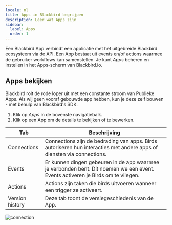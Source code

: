 ```yaml
---
locale: nl
title: Apps in Blackbird begrijpen
description: Leer wat Apps zijn
sidebar:
  label: Apps
  order: 1
---
```


Een Blackbird App verbindt een applicatie met het uitgebreide Blackbird ecosysteem via de API. Een App bestaat uit events en/of actions waarmee de gebruiker workflows kan samenstellen. Je kunt _Apps_ beheren en instellen in het Apps-scherm van Blackbird.io.

## Apps bekijken

Blackbird rolt de rode loper uit met een constante stroom van Publieke Apps. Als wij geen vooraf gebouwde app hebben, kun je deze zelf bouwen - met behulp van Blackbird's SDK.

1. Klik op _Apps_ in de bovenste navigatiebalk.
2. Klik op een App om de details te bekijken of te bewerken.

| Tab             | Beschrijving                                                                                                                 |
| --------------- | ---------------------------------------------------------------------------------------------------------------------------- |
| Connections     | Connections zijn de bedrading van apps. Birds autoriseren hun interacties met andere apps of diensten via connections.       |
| Events          | Er kunnen dingen gebeuren in de app waarmee je verbonden bent. Dit noemen we een event. Events activeren je Birds om te vliegen. |
| Actions         | Actions zijn taken die birds uitvoeren wanneer een trigger ze activeert.                                                     |
| Version history | Deze tab toont de versiegeschiedenis van de App.                                                                             |

![connection](https://d33v4339jhl8k0.cloudfront.net/docs/assets/64089f6dc6ff3e6ff7fa7c9b/images/646cb12c55262c1c47d0953c/file-3dtYY1F4Nf.gif)